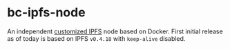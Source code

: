 # bc-ipfs-node
An independent [customized IPFS](https://github.com/alee-blocksync/custom-go-ipfs) node based on Docker.
First initial release as of today is based on IPFS `v0.4.18` with `keep-alive` disabled.
